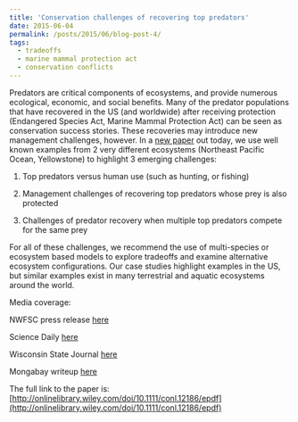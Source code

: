 ```yaml
---
title: 'Conservation challenges of recovering top predators'
date: 2015-06-04
permalink: /posts/2015/06/blog-post-4/
tags:
  - tradeoffs
  - marine mammal protection act
  - conservation conflicts
---
```


Predators are critical components of ecosystems, and provide numerous ecological, economic, and social benefits. Many of the predator populations that have recovered in the US (and worldwide) after receiving protection (Endangered Species Act, Marine Mammal Protection Act) can be seen as conservation success stories. These recoveries may introduce new management challenges, however. In a [new paper](http://onlinelibrary.wiley.com/doi/10.1111/conl.12186/epdf) out today, we use well known examples from 2 very different ecosystems (Northeast Pacific Ocean, Yellowstone) to highlight 3 emerging challenges:

1. Top predators versus human use (such as hunting, or fishing)

2. Management challenges of recovering top predators whose prey is also protected

3. Challenges of predator recovery when multiple top predators compete for the same prey

For all of these challenges, we recommend the use of multi-species or ecosystem based models to explore tradeoffs and examine alternative ecosystem configurations. Our case studies highlight examples in the US, but similar examples exist in many terrestrial and aquatic ecosystems around the world.

Media coverage:

NWFSC press release [here](https://www.nwfsc.noaa.gov/news/features/recovering_predators/index.cfm)

Science Daily [here](https://www.sciencedaily.com/releases/2015/06/150604104140.htm)

Wisconsin State Journal [here](http://host.madison.com/sports/recreation/outdoors/patrick-durkin-biologists-in-a-pickle-when-it-comes-to/article_826a069b-3c4c-54b0-be7f-9aab6e2244be.html)

Mongabay writeup [here](https://news.mongabay.com/2015/07/recovery-of-predators-causes-unexpected-conservation-challenges/)

The full link to the paper is: [http://onlinelibrary.wiley.com/doi/10.1111/conl.12186/epdf](http://onlinelibrary.wiley.com/doi/10.1111/conl.12186/epdf)
